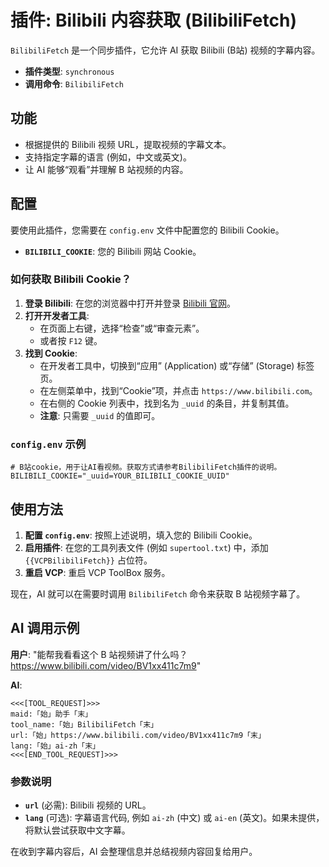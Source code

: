 # 插件: Bilibili 内容获取 (BilibiliFetch)

`BilibiliFetch` 是一个同步插件，它允许 AI 获取 Bilibili (B站) 视频的字幕内容。

- **插件类型**: `synchronous`
- **调用命令**: `BilibiliFetch`

## 功能

-   根据提供的 Bilibili 视频 URL，提取视频的字幕文本。
-   支持指定字幕的语言 (例如，中文或英文)。
-   让 AI 能够“观看”并理解 B 站视频的内容。

## 配置

要使用此插件，您需要在 `config.env` 文件中配置您的 Bilibili Cookie。

-   **`BILIBILI_COOKIE`**: 您的 Bilibili 网站 Cookie。

### 如何获取 Bilibili Cookie？

1.  **登录 Bilibili**: 在您的浏览器中打开并登录 [Bilibili 官网](https://www.bilibili.com/)。
2.  **打开开发者工具**:
    -   在页面上右键，选择“检查”或“审查元素”。
    -   或者按 `F12` 键。
3.  **找到 Cookie**:
    -   在开发者工具中，切换到“应用” (Application) 或“存储” (Storage) 标签页。
    -   在左侧菜单中，找到“Cookie”项，并点击 `https://www.bilibili.com`。
    -   在右侧的 Cookie 列表中，找到名为 `_uuid` 的条目，并复制其值。
    -   **注意**: 只需要 `_uuid` 的值即可。

### `config.env` 示例

```
# B站cookie，用于让AI看视频。获取方式请参考BilibiliFetch插件的说明。
BILIBILI_COOKIE="_uuid=YOUR_BILIBILI_COOKIE_UUID"
```

## 使用方法

1.  **配置 `config.env`**: 按照上述说明，填入您的 Bilibili Cookie。
2.  **启用插件**: 在您的工具列表文件 (例如 `supertool.txt`) 中，添加 `{{VCPBilibiliFetch}}` 占位符。
3.  **重启 VCP**: 重启 VCP ToolBox 服务。

现在，AI 就可以在需要时调用 `BilibiliFetch` 命令来获取 B 站视频字幕了。

## AI 调用示例

**用户**: "能帮我看看这个 B 站视频讲了什么吗？https://www.bilibili.com/video/BV1xx411c7m9"

**AI**:
```
<<<[TOOL_REQUEST]>>>
maid:「始」助手「末」
tool_name:「始」BilibiliFetch「末」
url:「始」https://www.bilibili.com/video/BV1xx411c7m9「末」
lang:「始」ai-zh「末」
<<<[END_TOOL_REQUEST]>>>
```

### 参数说明

-   **`url`** (必需): Bilibili 视频的 URL。
-   **`lang`** (可选): 字幕语言代码, 例如 `ai-zh` (中文) 或 `ai-en` (英文)。如果未提供，将默认尝试获取中文字幕。

在收到字幕内容后，AI 会整理信息并总结视频内容回复给用户。
